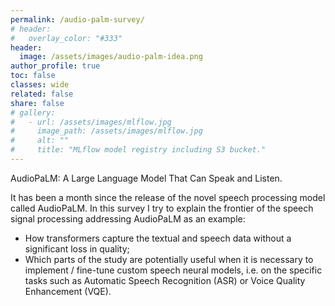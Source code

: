 ```yaml
---
permalink: /audio-palm-survey/
# header:
#   overlay_color: "#333"
header:
  image: /assets/images/audio-palm-idea.png
author_profile: true
toc: false
classes: wide
related: false
share: false
# gallery:
#   - url: /assets/images/mlflow.jpg
#     image_path: /assets/images/mlflow.jpg
#     alt: ""
#     title: "MLflow model registry including S3 bucket."
---
```


AudioPaLM: A Large Language Model That Can Speak and Listen.

It has been a month since the release of the novel speech processing model called AudioPaLM. In this survey I try to explain the frontier of the speech signal processing addressing AudioPaLM as an example:

* How transformers capture the textual and speech data without a significant loss in quality;
* Which parts of the study are potentially useful when it is necessary to implement / fine-tune custom speech neural models, i.e. on the specific tasks such as Automatic Speech Recognition (ASR) or Voice Quality Enhancement (VQE).

<br>



